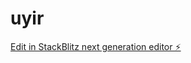# uyir

[Edit in StackBlitz next generation editor ⚡️](https://stackblitz.com/~/github.com/tamildio/uyir)